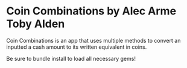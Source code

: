 # Coin Combinations by Alec Arme Toby Alden
Coin Combinations is an app that uses multiple methods to convert an inputted a cash amount to its written equivalent in coins.

Be sure to bundle install to load all necessary gems!
